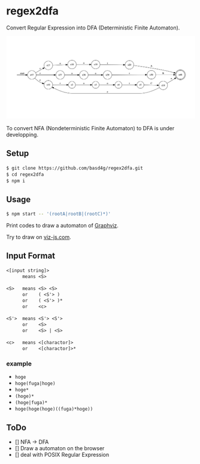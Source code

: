 # regex2dfa

Convert Regular Expression into DFA (Deterministic Finite Automaton).

![NFA](README_NFA.png)

To convert NFA (Nondeterministic Finite Automaton) to DFA is under developping.

## Setup

```sh
$ git clone https://github.com/basd4g/regex2dfa.git
$ cd regex2dfa
$ npm i
```
## Usage

```sh
$ npm start -- '(rootA|rootB|(rootC)*)'
```

Print codes to draw a automaton of [Graphviz](http://graphviz.org/).

Try to draw on [viz-js.com](http://viz-js.com/).

## Input Format

```
<[input string]>
      means <S>

<S>   means <S> <S>
      or    ( <S'> )
      or    ( <S'> )*
      or    <c>

<S'>  means <S'> <S'>
      or    <S>
      or    <S> | <S>

<c>   means <[charactor]>
      or    <[charactor]>*
```
 
### example


- `hoge`
- `hoge(fuga|hoge)`
- `hoge*`
- `(hoge)*`
- `(hoge|fuga)*`
- `hoge(hoge(hoge)((fuga)*hoge))`

## ToDo

- [] NFA -> DFA
- [] Draw a automaton on the browser
- [] deal with POSIX Regular Expression
